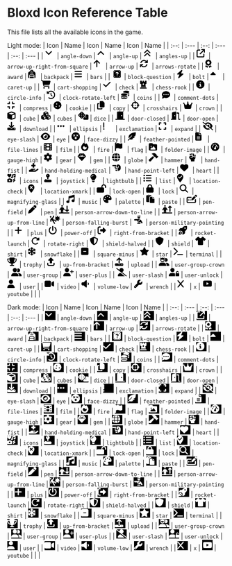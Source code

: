 # Bloxd Icon Reference Table

This file lists all the available icons in the game. 

Light mode:
| Icon | Name | Icon | Name | Icon | Name |
| :--: | :--- | :--: | :--- | :--: | :--- |
| <img src="../assets/icons/angle-down.png" width="24"> | `angle-down` | <img src="../assets/icons/angle-up.png" width="24"> | `angle-up` | <img src="../assets/icons/angles-up.png" width="24"> | `angles-up` |
| <img src="../assets/icons/arrow-up-right-from-square.png" width="24"> | `arrow-up-right-from-square` | <img src="../assets/icons/arrow-up.png" width="24"> | `arrow-up` | <img src="../assets/icons/arrows-rotate.png" width="24"> | `arrows-rotate` |
| <img src="../assets/icons/award.png" width="24"> | `award` | <img src="../assets/icons/backpack.png" width="24"> | `backpack` | <img src="../assets/icons/bars.png" width="24"> | `bars` |
| <img src="../assets/icons/block-question.png" width="24"> | `block-question` | <img src="../assets/icons/bolt.png" width="24"> | `bolt` | <img src="../assets/icons/caret-up.png" width="24"> | `caret-up` |
| <img src="../assets/icons/cart-shopping.png" width="24"> | `cart-shopping` | <img src="../assets/icons/check.png" width="24"> | `check` | <img src="../assets/icons/chess-rook.png" width="24"> | `chess-rook` |
| <img src="../assets/icons/circle-info.png" width="24"> | `circle-info` | <img src="../assets/icons/clock-rotate-left.png" width="24"> | `clock-rotate-left` | <img src="../assets/icons/coins.png" width="24"> | `coins` |
| <img src="../assets/icons/comment-dots.png" width="24"> | `comment-dots` | <img src="../assets/icons/compress.png" width="24"> | `compress` | <img src="../assets/icons/cookie.png" width="24"> | `cookie` |
| <img src="../assets/icons/copy.png" width="24"> | `copy` | <img src="../assets/icons/crosshairs.png" width="24"> | `crosshairs` | <img src="../assets/icons/crown.png" width="24"> | `crown` |
| <img src="../assets/icons/cube.png" width="24"> | `cube` | <img src="../assets/icons/cubes.png" width="24"> | `cubes` | <img src="../assets/icons/dice.png" width="24"> | `dice` |
| <img src="../assets/icons/door-closed.png" width="24"> | `door-closed` | <img src="../assets/icons/door-open.png" width="24"> | `door-open` | <img src="../assets/icons/download.png" width="24"> | `download` |
| <img src="../assets/icons/ellipsis.png" width="24"> | `ellipsis` | <img src="../assets/icons/exclamation.png" width="24"> | `exclamation` | <img src="../assets/icons/expand.png" width="24"> | `expand` |
| <img src="../assets/icons/eye-slash.png" width="24"> | `eye-slash` | <img src="../assets/icons/eye.png" width="24"> | `eye` | <img src="../assets/icons/face-dizzy.png" width="24"> | `face-dizzy` |
| <img src="../assets/icons/feather-pointed.png" width="24"> | `feather-pointed` | <img src="../assets/icons/file-lines.png" width="24"> | `file-lines` | <img src="../assets/icons/film.png" width="24"> | `film` |
| <img src="../assets/icons/fire.png" width="24"> | `fire` | <img src="../assets/icons/flag.png" width="24"> | `flag` | <img src="../assets/icons/folder-image.png" width="24"> | `folder-image` |
| <img src="../assets/icons/gauge-high.png" width="24"> | `gauge-high` | <img src="../assets/icons/gear.png" width="24"> | `gear` | <img src="../assets/icons/gem.png" width="24"> | `gem` |
| <img src="../assets/icons/globe.png" width="24"> | `globe` | <img src="../assets/icons/hammer.png" width="24"> | `hammer` | <img src="../assets/icons/hand-fist.png" width="24"> | `hand-fist` |
| <img src="../assets/icons/hand-holding-medical.png" width="24"> | `hand-holding-medical` | <img src="../assets/icons/hand-point-left.png" width="24"> | `hand-point-left` | <img src="../assets/icons/heart.png" width="24"> | `heart` |
| <img src="../assets/icons/icons.png" width="24"> | `icons` | <img src="../assets/icons/joystick.png" width="24"> | `joystick` | <img src="../assets/icons/lightbulb.png" width="24"> | `lightbulb` |
| <img src="../assets/icons/list.png" width="24"> | `list` | <img src="../assets/icons/location-check.png" width="24"> | `location-check` | <img src="../assets/icons/location-xmark.png" width="24"> | `location-xmark` |
| <img src="../assets/icons/lock-open.png" width="24"> | `lock-open` | <img src="../assets/icons/lock.png" width="24"> | `lock` | <img src="../assets/icons/magnifying-glass.png" width="24"> | `magnifying-glass` |
| <img src="../assets/icons/music.png" width="24"> | `music` | <img src="../assets/icons/palette.png" width="24"> | `palette` | <img src="../assets/icons/paste.png" width="24"> | `paste` |
| <img src="../assets/icons/pen-field.png" width="24"> | `pen-field` | <img src="../assets/icons/pen.png" width="24"> | `pen` | <img src="../assets/icons/person-arrow-down-to-line.png" width="24"> | `person-arrow-down-to-line` |
| <img src="../assets/icons/person-arrow-up-from-line.png" width="24"> | `person-arrow-up-from-line` | <img src="../assets/icons/person-falling-burst.png" width="24"> | `person-falling-burst` | <img src="../assets/icons/person-military-pointing.png" width="24"> | `person-military-pointing` |
| <img src="../assets/icons/plus.png" width="24"> | `plus` | <img src="../assets/icons/power-off.png" width="24"> | `power-off` | <img src="../assets/icons/right-from-bracket.png" width="24"> | `right-from-bracket` |
| <img src="../assets/icons/rocket-launch.png" width="24"> | `rocket-launch` | <img src="../assets/icons/rotate-right.png" width="24"> | `rotate-right` | <img src="../assets/icons/shield-halved.png" width="24"> | `shield-halved` |
| <img src="../assets/icons/shield.png" width="24"> | `shield` | <img src="../assets/icons/shirt.png" width="24"> | `shirt` | <img src="../assets/icons/snowflake.png" width="24"> | `snowflake` |
| <img src="../assets/icons/square-minus.png" width="24"> | `square-minus` | <img src="../assets/icons/star.png" width="24"> | `star` | <img src="../assets/icons/terminal.png" width="24"> | `terminal` |
| <img src="../assets/icons/trophy.png" width="24"> | `trophy` | <img src="../assets/icons/up-from-bracket.png" width="24"> | `up-from-bracket` | <img src="../assets/icons/upload.png" width="24"> | `upload` |
| <img src="../assets/icons/user-group-crown.png" width="24"> | `user-group-crown` | <img src="../assets/icons/user-group.png" width="24"> | `user-group` | <img src="../assets/icons/user-plus.png" width="24"> | `user-plus` |
| <img src="../assets/icons/user-slash.png" width="24"> | `user-slash` | <img src="../assets/icons/user-unlock.png" width="24"> | `user-unlock` | <img src="../assets/icons/user.png" width="24"> | `user` |
| <img src="../assets/icons/video.png" width="24"> | `video` | <img src="../assets/icons/volume-low.png" width="24"> | `volume-low` | <img src="../assets/icons/wrench.png" width="24"> | `wrench` |
| <img src="../assets/icons/x.png" width="24"> | `x` | <img src="../assets/icons/youtube.png" width="24"> | `youtube` | | |



Dark mode:
| Icon | Name | Icon | Name | Icon | Name |
| :--: | :--- | :--: | :--- | :--: | :--- |
| <img src="../assets/icons/angle-down_white_on_black.png" width="24"> | `angle-down` | <img src="../assets/icons/angle-up_white_on_black.png" width="24"> | `angle-up` | <img src="../assets/icons/angles-up_white_on_black.png" width="24"> | `angles-up` |
| <img src="../assets/icons/arrow-up-right-from-square_white_on_black.png" width="24"> | `arrow-up-right-from-square` | <img src="../assets/icons/arrow-up_white_on_black.png" width="24"> | `arrow-up` | <img src="../assets/icons/arrows-rotate_white_on_black.png" width="24"> | `arrows-rotate` |
| <img src="../assets/icons/award_white_on_black.png" width="24"> | `award` | <img src="../assets/icons/backpack_white_on_black.png" width="24"> | `backpack` | <img src="../assets/icons/bars_white_on_black.png" width="24"> | `bars` |
| <img src="../assets/icons/block-question_white_on_black.png" width="24"> | `block-question` | <img src="../assets/icons/bolt_white_on_black.png" width="24"> | `bolt` | <img src="../assets/icons/caret-up_white_on_black.png" width="24"> | `caret-up` |
| <img src="../assets/icons/cart-shopping_white_on_black.png" width="24"> | `cart-shopping` | <img src="../assets/icons/check_white_on_black.png" width="24"> | `check` | <img src="../assets/icons/chess-rook_white_on_black.png" width="24"> | `chess-rook` |
| <img src="../assets/icons/circle-info_white_on_black.png" width="24"> | `circle-info` | <img src="../assets/icons/clock-rotate-left_white_on_black.png" width="24"> | `clock-rotate-left` | <img src="../assets/icons/coins_white_on_black.png" width="24"> | `coins` |
| <img src="../assets/icons/comment-dots_white_on_black.png" width="24"> | `comment-dots` | <img src="../assets/icons/compress_white_on_black.png" width="24"> | `compress` | <img src="../assets/icons/cookie_white_on_black.png" width="24"> | `cookie` |
| <img src="../assets/icons/copy_white_on_black.png" width="24"> | `copy` | <img src="../assets/icons/crosshairs_white_on_black.png" width="24"> | `crosshairs` | <img src="../assets/icons/crown_white_on_black.png" width="24"> | `crown` |
| <img src="../assets/icons/cube_white_on_black.png" width="24"> | `cube` | <img src="../assets/icons/cubes_white_on_black.png" width="24"> | `cubes` | <img src="../assets/icons/dice_white_on_black.png" width="24"> | `dice` |
| <img src="../assets/icons/door-closed_white_on_black.png" width="24"> | `door-closed` | <img src="../assets/icons/door-open_white_on_black.png" width="24"> | `door-open` | <img src="../assets/icons/download_white_on_black.png" width="24"> | `download` |
| <img src="../assets/icons/ellipsis_white_on_black.png" width="24"> | `ellipsis` | <img src="../assets/icons/exclamation_white_on_black.png" width="24"> | `exclamation` | <img src="../assets/icons/expand_white_on_black.png" width="24"> | `expand` |
| <img src="../assets/icons/eye-slash_white_on_black.png" width="24"> | `eye-slash` | <img src="../assets/icons/eye_white_on_black.png" width="24"> | `eye` | <img src="../assets/icons/face-dizzy_white_on_black.png" width="24"> | `face-dizzy` |
| <img src="../assets/icons/feather-pointed_white_on_black.png" width="24"> | `feather-pointed` | <img src="../assets/icons/file-lines_white_on_black.png" width="24"> | `file-lines` | <img src="../assets/icons/film_white_on_black.png" width="24"> | `film` |
| <img src="../assets/icons/fire_white_on_black.png" width="24"> | `fire` | <img src="../assets/icons/flag_white_on_black.png" width="24"> | `flag` | <img src="../assets/icons/folder-image_white_on_black.png" width="24"> | `folder-image` |
| <img src="../assets/icons/gauge-high_white_on_black.png" width="24"> | `gauge-high` | <img src="../assets/icons/gear_white_on_black.png" width="24"> | `gear` | <img src="../assets/icons/gem_white_on_black.png" width="24"> | `gem` |
| <img src="../assets/icons/globe_white_on_black.png" width="24"> | `globe` | <img src="../assets/icons/hammer_white_on_black.png" width="24"> | `hammer` | <img src="../assets/icons/hand-fist_white_on_black.png" width="24"> | `hand-fist` |
| <img src="../assets/icons/hand-holding-medical_white_on_black.png" width="24"> | `hand-holding-medical` | <img src="../assets/icons/hand-point-left_white_on_black.png" width="24"> | `hand-point-left` | <img src="../assets/icons/heart_white_on_black.png" width="24"> | `heart` |
| <img src="../assets/icons/icons_white_on_black.png" width="24"> | `icons` | <img src="../assets/icons/joystick_white_on_black.png" width="24"> | `joystick` | <img src="../assets/icons/lightbulb_white_on_black.png" width="24"> | `lightbulb` |
| <img src="../assets/icons/list_white_on_black.png" width="24"> | `list` | <img src="../assets/icons/location-check_white_on_black.png" width="24"> | `location-check` | <img src="../assets/icons/location-xmark_white_on_black.png" width="24"> | `location-xmark` |
| <img src="../assets/icons/lock-open_white_on_black.png" width="24"> | `lock-open` | <img src="../assets/icons/lock_white_on_black.png" width="24"> | `lock` | <img src="../assets/icons/magnifying-glass_white_on_black.png" width="24"> | `magnifying-glass` |
| <img src="../assets/icons/music_white_on_black.png" width="24"> | `music` | <img src="../assets/icons/palette_white_on_black.png" width="24"> | `palette` | <img src="../assets/icons/paste_white_on_black.png" width="24"> | `paste` |
| <img src="../assets/icons/pen-field_white_on_black.png" width="24"> | `pen-field` | <img src="../assets/icons/pen_white_on_black.png" width="24"> | `pen` | <img src="../assets/icons/person-arrow-down-to-line_white_on_black.png" width="24"> | `person-arrow-down-to-line` |
| <img src="../assets/icons/person-arrow-up-from-line_white_on_black.png" width="24"> | `person-arrow-up-from-line` | <img src="../assets/icons/person-falling-burst_white_on_black.png" width="24"> | `person-falling-burst` | <img src="../assets/icons/person-military-pointing_white_on_black.png" width="24"> | `person-military-pointing` |
| <img src="../assets/icons/plus_white_on_black.png" width="24"> | `plus` | <img src="../assets/icons/power-off_white_on_black.png" width="24"> | `power-off` | <img src="../assets/icons/right-from-bracket_white_on_black.png" width="24"> | `right-from-bracket` |
| <img src="../assets/icons/rocket-launch_white_on_black.png" width="24"> | `rocket-launch` | <img src="../assets/icons/rotate-right_white_on_black.png" width="24"> | `rotate-right` | <img src="../assets/icons/shield-halved_white_on_black.png" width="24"> | `shield-halved` |
| <img src="../assets/icons/shield_white_on_black.png" width="24"> | `shield` | <img src="../assets/icons/shirt_white_on_black.png" width="24"> | `shirt` | <img src="../assets/icons/snowflake_white_on_black.png" width="24"> | `snowflake` |
| <img src="../assets/icons/square-minus_white_on_black.png" width="24"> | `square-minus` | <img src="../assets/icons/star_white_on_black.png" width="24"> | `star` | <img src="../assets/icons/terminal_white_on_black.png" width="24"> | `terminal` |
| <img src="../assets/icons/trophy_white_on_black.png" width="24"> | `trophy` | <img src="../assets/icons/up-from-bracket_white_on_black.png" width="24"> | `up-from-bracket` | <img src="../assets/icons/upload_white_on_black.png" width="24"> | `upload` |
| <img src="../assets/icons/user-group-crown_white_on_black.png" width="24"> | `user-group-crown` | <img src="../assets/icons/user-group_white_on_black.png" width="24"> | `user-group` | <img src="../assets/icons/user-plus_white_on_black.png" width="24"> | `user-plus` |
| <img src="../assets/icons/user-slash_white_on_black.png" width="24"> | `user-slash` | <img src="../assets/icons/user-unlock_white_on_black.png" width="24"> | `user-unlock` | <img src="../assets/icons/user_white_on_black.png" width="24"> | `user` |
| <img src="../assets/icons/video_white_on_black.png" width="24"> | `video` | <img src="../assets/icons/volume-low_white_on_black.png" width="24"> | `volume-low` | <img src="../assets/icons/wrench_white_on_black.png" width="24"> | `wrench` |
| <img src="../assets/icons/x_white_on_black.png" width="24"> | `x` | <img src="../assets/icons/youtube_white_on_black.png" width="24"> | `youtube` | | |
